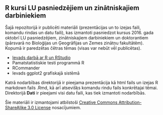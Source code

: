 ## R kursi LU pasniedzējiem un zinātniskajiem darbiniekiem

Šajā repozitorijā ir publicēti materiāli (prezentācijas un to izejas faili, komandu rindas un datu faili), kas izmantoti pasniedzot kursus 2016. gada oktobrī LU pasniedzējiem, zinātniskajiem darbiniekiem un doktorantiem (pārsvarā no Bioloģijas un Ģeogrāfijas un Zemes zinātņu fakultātēm). Kopumā ir paredzētas čētras tēmas (visas var nebūt vēl publicētas).

* [Ievads darbā ar R un RStudio](/Ievads_R_RStudio/Ievads_darba_ar_R_RStudio.html)
* Pamatstatistiskie testi programmā R
* RCommander
* Ievads ggplot2 grafiskajā sistēmā

Katrā nodarbības direktorijā ir pieejama prezentācija kā html fails un izejas R markdown fails .Rmd, kā arī atsevišķs komandu rindu fails konkrētajai tēmai. Direktorijā **Dati** ir pieejami visi datu faili, kas tiek izmantoti nodarbībās.


Šie materiāli ir izmantojami atbilstoši [Creative Commons Attribution-ShareAlike 3.0 License](http://creativecommons.org/licenses/by-sa/3.0/) nosacījumiem.